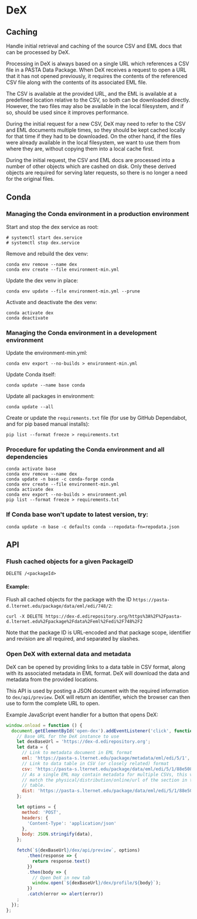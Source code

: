 # DeX

## Caching

Handle initial retrieval and caching of the source CSV and EML docs that can be
processed by DeX.

Processing in DeX is always based on a single URL which references a CSV file in a PASTA
Data Package. When DeX receives a request to open a URL that it has not opened
previously, it requires the contents of the referenced CSV file along with the contents
of its associated EML file.

The CSV is available at the provided URL, and the EML is available at a predefined
location relative to the CSV, so both can be downloaded directly. However, the two files
may also be available in the local filesystem, and if so, should be used since it
improves performance.

During the initial request for a new CSV, DeX may need to refer to the CSV and EML
documents multiple times, so they should be kept cached locally for that time if they
had to be downloaded. On the other hand, if the files were already available in the
local filesystem, we want to use them from where they are, without copying them into a
local cache first.

During the initial request, the CSV and EML docs are processed into a number of other
objects which are cashed on disk. Only these derived objects are required for serving
later requests, so there is no longer a need for the original files.


## Conda

### Managing the Conda environment in a production environment

Start and stop the dex service as root:

```shell
# systemctl start dex.service
# systemctl stop dex.service
```

Remove and rebuild the dex venv:

```shell
conda env remove --name dex
conda env create --file environment-min.yml
```

Update the dex venv in place:

```shell
conda env update --file environment-min.yml --prune
```

Activate and deactivate the dex venv:

```shell
conda activate dex
conda deactivate
```

### Managing the Conda environment in a development environment

Update the environment-min.yml:

```shell
conda env export --no-builds > environment-min.yml
```
Update Conda itself:

```shell
conda update --name base conda
```

Update all packages in environment:

```shell
conda update --all
```

Create or update the `requirements.txt` file (for use by GitHub Dependabot, and for pip based manual installs):

```shell
pip list --format freeze > requirements.txt
```

### Procedure for updating the Conda environment and all dependencies

```shell
conda activate base
conda env remove --name dex
conda update -n base -c conda-forge conda
conda env create --file environment-min.yml
conda activate dex
conda env export --no-builds > environment.yml
pip list --format freeze > requirements.txt
```
### If Conda base won't update to latest version, try:

```shell
conda update -n base -c defaults conda --repodata-fn=repodata.json
``` 

## API

### Flush cached objects for a given PackageID 

```shell
DELETE /<packageId>
```

#### Example:

Flush all cached objects for the package with the ID `https://pasta-d.lternet.edu/package/data/eml/edi/748/2`:

```shell
curl -X DELETE https://dex-d.edirepository.org/https%3A%2F%2Fpasta-d.lternet.edu%2Fpackage%2Fdata%2Feml%2Fedi%2F748%2F2
```

Note that the package ID is URL-encoded and that package scope, identifier and revision are all required, and separated by slashes.


### Open DeX with external data and metadata

DeX can be opened by providing links to a data table in CSV format, along with its associated metadata in EML format. DeX will download the data and metadata from the provided locations.

This API is used by posting a JSON document with the required information to `dex/api/preview`. DeX will return an identifier, which the browser can then use to form the complete URL to open.

Example JavaScript event handler for a button that opens DeX:

```javascript
window.onload = function () {
  document.getElementById('open-dex').addEventListener('click', function () {
    // Base URL for the DeX instance to use
    let dexBaseUrl = 'https://dex-d.edirepository.org';
    let data = {
      // Link to metadata document in EML format
      eml: 'https://pasta-s.lternet.edu/package/metadata/eml/edi/5/1',
      // Link to data table in CSV (or closely related) format
      csv: 'https://pasta-s.lternet.edu/package/data/eml/edi/5/1/88e508f7d25a90aa25b0159608187076',
      // As a single EML may contain metadata for multiple CSVs, this value is required and must
      // match the physical/distribution/online/url of the section in the EML which describes the
      // table.
      dist: 'https://pasta-s.lternet.edu/package/data/eml/edi/5/1/88e508f7d25a90aa25b0159608187076',
    };

    let options = {
      method: 'POST',
      headers: {
        'Content-Type': 'application/json'
      },
      body: JSON.stringify(data),
    };

    fetch(`${dexBaseUrl}/dex/api/preview`, options)
        .then(response => {
          return response.text()
        })
        .then(body => {
          // Open DeX in new tab
          window.open(`${dexBaseUrl}/dex/profile/${body}`);
        })
        .catch(error => alert(error))
    ;
  });
};
```
